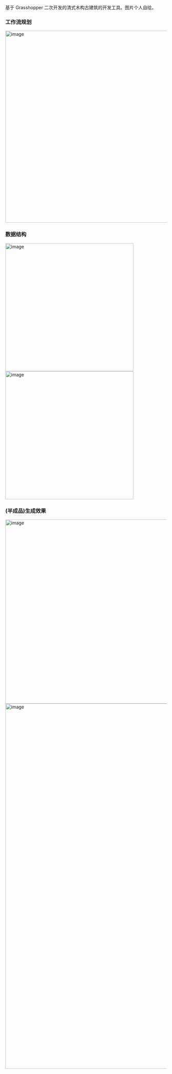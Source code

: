 基于 Grasshopper 二次开发的清式木构古建筑的开发工具。图片个人自绘。

### 工作流规划
<img height="600" alt="image" src="https://github.com/user-attachments/assets/ed4c2b26-080e-46fc-8dbf-522c38deae4a" />

### 数据结构
<img width="400" alt="image" src="https://github.com/user-attachments/assets/395fce5c-e1ac-47b9-b103-33e488702552" />
<img width="400" alt="image" src="https://github.com/user-attachments/assets/0d1b74af-a772-4ea7-b674-0fc8396d2ee9" />

### (半成品)生成效果
<img width="804" height="575" alt="image" src="https://github.com/user-attachments/assets/eb3acadf-b08e-4448-a1be-7cb80d60603d" />
<img width="699" height="1141" alt="image" src="https://github.com/user-attachments/assets/e914bd0a-bde4-49cc-9c6e-67f3366e48f8" />
